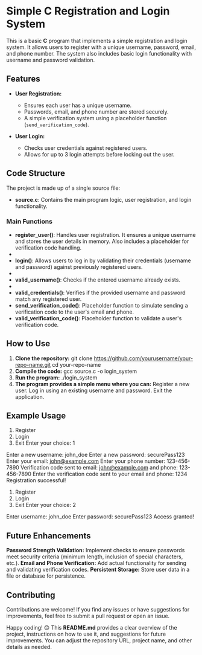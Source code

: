 # Simple C Registration and Login System

This is a basic **C** program that implements a simple registration and login system. It allows users to register with a unique username, password, email, and phone number. The system also includes basic login functionality with username and password validation.

## Features

- **User Registration:**
  - Ensures each user has a unique username.
  - Passwords, email, and phone number are stored securely.
  - A simple verification system using a placeholder function (`send_verification_code`).

- **User Login:**
  - Checks user credentials against registered users.
  - Allows for up to 3 login attempts before locking out the user.

## Code Structure

The project is made up of a single source file:

- **source.c**: Contains the main program logic, user registration, and login functionality.

### Main Functions

- **register_user()**: Handles user registration. It ensures a unique username and stores the user details in memory. Also includes a placeholder for verification code handling.
- 
- **login()**: Allows users to log in by validating their credentials (username and password) against previously registered users.
- 
- **valid_username()**: Checks if the entered username already exists.
- 
- **valid_credentials()**: Verifies if the provided username and password match any registered user.
- **send_verification_code()**: Placeholder function to simulate sending a verification code to the user's email and phone.
- **valid_verification_code()**: Placeholder function to validate a user's verification code.

## How to Use

1. **Clone the repository:**
   git clone https://github.com/yourusername/your-repo-name.git
   cd your-repo-name
2. **Compile the code:**
   gcc source.c -o login_system
3. **Run the program:**
   ./login_system
4. **The program provides a simple menu where you can:**
    Register a new user.
    Log in using an existing username and password.
    Exit the application.

## Example Usage

1. Register
2. Login
3. Exit
Enter your choice: 1

Enter a new username: john_doe
Enter a new password: securePass123
Enter your email: john@example.com
Enter your phone number: 123-456-7890
Verification code sent to email: john@example.com and phone: 123-456-7890
Enter the verification code sent to your email and phone: 1234
Registration successful!

1. Register
2. Login
3. Exit
Enter your choice: 2

Enter username: john_doe
Enter password: securePass123
Access granted!

## Future Enhancements
**Password Strength Validation:** Implement checks to ensure passwords meet security criteria (minimum length, inclusion of special characters, etc.).
**Email and Phone Verification:** Add actual functionality for sending and validating verification codes.
**Persistent Storage:** Store user data in a file or database for persistence.

## Contributing
Contributions are welcome! If you find any issues or have suggestions for improvements, feel free to submit a pull request or open an issue.

Happy coding! 😊
This **README.md** provides a clear overview of the project, instructions on how to use it, and suggestions for future improvements. You can adjust the repository URL, project name, and other details as needed.
